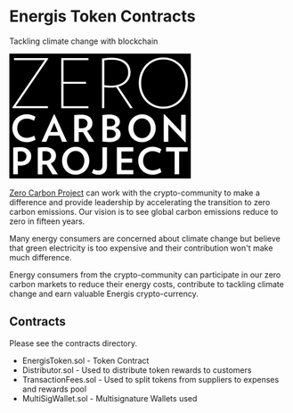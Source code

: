 # Energis Token Contracts

Tackling climate change with blockchain

![Energis Token](energis.png)

[Zero Carbon Project][Energis Link] can work with the crypto-community to make a difference and provide leadership by accelerating the transition to zero carbon emissions. Our vision is to see global carbon emissions reduce to zero in fifteen years.

Many energy consumers are concerned about climate change but believe that green electricity is too expensive and their contribution won't make much difference.

Energy consumers from the crypto-community can participate in our zero carbon markets to reduce their energy costs, contribute to tackling climate change and earn valuable Energis crypto-currency.

## Contracts

Please see the contracts directory.

* EnergisToken.sol - Token Contract
* Distributor.sol - Used to distribute token rewards to customers
* TransactionFees.sol - Used to split tokens from suppliers to expenses and rewards pool
* MultiSigWallet.sol - Multisignature Wallets used



[Energis Link]: https://www.zerocarbonproject.com/
